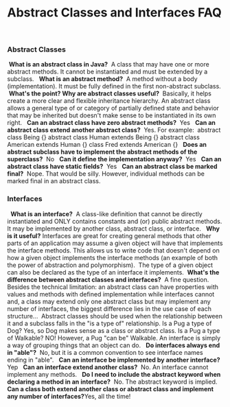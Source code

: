 # Abstract Classes and Interfaces FAQ
​
### Abstract Classes
​
**What is an abstract class in Java?**
​
A class that may have one or more abstract methods. It cannot be instantiated and must be extended by a subclass.
​
​
**What is an abstract method?**
​
A method without a body (implementation). It must be fully defined in the first non-abstract subclass.
​
​
**What's the point? Why are abstract classes useful?**
​
Basically, it helps create a more clear and flexible inheritance hierarchy. An abstract class allows a general type of or category of partially defined state and behavior that may be inherited but doesn't make sense to be instantiated in its own right.
​
​
**Can an abstract class have zero abstract methods?**
​
Yes
​
​
**Can an abstract class extend another abstract class?**
​
Yes. For example:
​
abstract class Being {}
abstract class Human extends Being {}
abstract class American extends Human {}
class Fred extends American {}
​
​
**Does an abstract subclass have to implement the abstract methods of the superclass?**
​
No
​
​
**Can it define the implementation anyway?**
​
Yes
​
​
**Can an abstract class have static fields?**
​
Yes
​
​
**Can an abstract class be marked final?**
​
Nope. That would be silly. However, individual methods can be marked final in an abstract class.
​
### Interfaces
​
​
**What is an interface?**
​
A class-like definition that cannot be directly instantiated and ONLY contains constants and (or) public abstract methods. It may be implemented by another class, abstract class, or interface.
​
​
**Why is it useful?**
​
Interfaces are great for creating general methods that other parts of an application may assume a given object will have that implements the interface methods. This allows us to write code that doesn't depend on how a given object implements the interface methods (an example of both the power of abstraction and polymorphism).
​
The type of a given object can also be declared as the type of an interface it implements.
​
​
**What's the difference between abstract classes and interfaces?**
​
A fine question. Besides the technical limitation: an abstract class can have properties with values and methods with defined implementation while interfaces cannot and, a class may extend only one abstract class but may implement any number of interfaces, the biggest difference lies in the use case of each structure...
​
Abstract classes should be used when the relationship between it and a subclass falls in the "is a type of" relationship. Is a Pug a type of Dog? Yes, so Dog makes sense as a class or abstract class. Is a Pug a type of Walkable? NO! However, a Pug "can be" Walkable. An interface is simply a way of grouping things that an object can do.
​
​
**Do interfaces always end in "able"?**
​
No, but it is a common convention to see interface names ending in "able".
​
​
**Can an interface be implemented by another interface?**
​
Yep
​
​
**Can an interface extend another class?**
​
No. An interface cannot implement any methods.
​
​
**Do I need to include the abstract keyword when declaring a method in an interface?**
​
No. The abstract keyword is implied.
​
​
**Can a class both extend another class or abstract class and implement any number of interfaces?**
​
Yes, all the time!